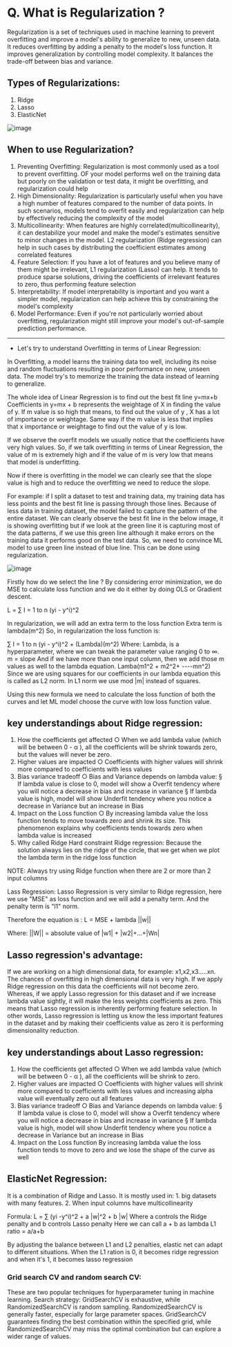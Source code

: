 # Q. What is Regularization ?

Regularization is a set of techniques used in machine learning to prevent overfitting and improve a model's ability to generalize to new, unseen data.
It reduces overfitting by adding a penalty to the model's loss function. It improves generalization by controlling model complexity. It balances the trade-off between bias and variance.
## Types of Regularizations:

1. Ridge
2. Lasso
3. ElasticNet

![image](https://github.com/user-attachments/assets/f133944d-3dd1-4dd8-a6c2-64c860f7549d)

## When to use Regularization?
1. Preventing Overfitting: Regularization is most commonly used as a tool to prevent overfitting. OF your model performs well on the training data but poorly on the validation or test data, it might be overfitting, and regularization could help
2. High Dimensionality: Regularization is particularly useful when you have a high number of features compared to the number of data points. In such scenarios, models tend to overfit easily and regularization can help by effectively reducing the complexity of the model
3. Multicollinearity: When features are highly correlated(multicollinearity), it can destabilize your model and make the model's estimates sensitive to minor changes in the model. L2 regularization (Ridge regression) can help in such cases by distributing the coefficient estimates among correlated features
4. Feature Selection: If you have a lot of features and you believe many of them might be irrelevant, L1 regularization (Lasso) can help. It tends to produce sparse solutions, driving the coefficients of irrelevant features to zero, thus performing feature selection
5. Interpretability: If model interpretability is important and you want a simpler model, regularization can help achieve this by constraining the model's complexity
6. Model Performance: Even if you're not particularly worried about overfitting, regularization might still improve your model's out-of-sample prediction performance.

---
- Let's try to understand Overfitting in terms of Linear Regression:

In Overfitting, a model learns the training data too well, including its noise and random fluctuations resulting in poor performance on new, unseen data.  The model try's to memorize the training the data instead of learning to generalize.

The whole idea of Linear Regression is to find out the best fit line y=mx+b
Coefficients in y=mx + b represents the weightage of X in finding the value of y. If m value is so high that means, to find out the value of y , X has a lot of importance or weightage. Same way if the m value is less that implies that x importance or weightage to find out the value of y is low.

If we observe the overfit models we usually notice that the coefficients have very high values.
So, if we talk overfitting in terms of Linear Regression, the value of m is extremely high and if the value of m is very low that means that model is underfitting.

Now if there is overfitting in the model we can clearly see that the slope value is high and to reduce the overfitting we need to reduce the slope.

For example: if I split a dataset to test and training data, my training data has less points and the best fit line is passing through those lines. Because of less data in training dataset, the model failed to capture the pattern of the entire dataset.  We can clearly observe the best fit line in the  below image, it is showing overfitting  but if we look at the green line it is capturing most of the data patterns, if we use this green line although it make errors on the training data it performs good on the test data. So, we need to convince ML model to use green line instead of blue line. 
This can be done using regularization.

![image](https://github.com/user-attachments/assets/1884b119-b8e3-4fd1-83b7-448be3363f37)

Firstly how do we select the line ? 
By considering error minimization, we do MSE to calculate loss function and we do it either by doing OLS or Gradient descent.

L = ∑ I = 1 to n (yi - y^i)^2

In regularization, we will add an extra term to the loss function 
Extra term is lambda(m^2)
So, in regularization the loss function is:

∑ I = 1 to n (yi - y^i)^2   + (Lambda)(m^2)
Where:
Lambda, is a hyperparameter, where we can tweak the parameter value ranging 0 to ∞.
 m = slope
And if we have more than one input column, then we add those m values as well to the lambda equation.
Lamba(m1^2 + m2^2+ ----mn^2)
Since we are using squares for our coefficients in our lambda equation this is called as L2 norm.
In L1 norm we use mod |m| instead of squares.

Using this new formula we need to calculate the loss function of both the curves and let ML model choose the curve with low loss function value.

## key understandings about Ridge regression:
1. How the coefficients get affected
    ○ When we add lambda value (which will be between 0 - α ), all the coefficients will be shrink towards zero, but the values will never be zero. 
2. Higher values are impacted
    ○ Coefficients with higher values will shrink more compared to coefficients with less values
3. Bias variance tradeoff
    ○ Bias and Variance depends on lambda value: 
        § If lambda value is close to 0, model will show a Overfit tendency where you will notice a decrease in bias and increase in variance
        § If lambda value is high, model will show Underfit tendency where you notice a decrease in Variance but an increase in Bias
4. Impact on the Loss function
    ○ By increasing lambda value the loss function tends to move towards zero and shrink its size. This phenomenon explains why coefficients tends towards zero when lambda value is increased
5. Why called Ridge
    Hard constraint Ridge regression: Because the solution always lies on the ridge of the circle, that we get when we plot the lambda term in the ridge loss function

NOTE: Always try using Ridge function when there are 2 or more than 2 input columns


Lass Regression:
Lasso Regression is very similar to Ridge regression, here we use "MSE" as loss function and  we will add a penalty term.  And the penalty term is "l1" norm. 

Therefore the equation is : L = MSE + lambda ||w||

Where:
||W|| = absolute value of |w1| + |w2|+…+|Wn|

## Lasso regression's advantage:
If we are working on a high dimensional data, for example: x1,x2,x3…..xn. The chances of overfitting in high dimensional data is very high. If we apply Ridge regression on this data the coefficients will not become zero. Whereas, if we apply Lasso regression for this dataset and if we increase lambda value sightly, it will make the less weights coefficients as zero. This means that Lasso regression is inherently performing feature selection. 
In other words, Lasso regression is letting us know the less important features in the dataset and by making their coefficients value as zero it is performing dimensionality reduction. 

## key understandings about Lasso regression:
1. How the coefficients get affected
        ○ When we add lambda value (which will be between 0 - α ), all the coefficients will be shrink to zero. 
2. Higher values are impacted
        ○ Coefficients with higher values will shrink more compared to coefficients with less values and increasing alpha value will eventually zero out all features
3. Bias variance tradeoff
○ Bias and Variance depends on lambda value: 
§ If lambda value is close to 0, model will show a Overfit tendency where you will notice a decrease in bias and increase in variance
§ If lambda value is high, model will show Underfit tendency where you notice a decrease in Variance but an increase in Bias
4. Impact on the Loss function
By increasing lambda value the loss function tends to move to zero and we lose the shape of the curve as well


## ElasticNet Regression:
It is a combination of Ridge and Lasso.
It is mostly used in:
	1. big datasets with many features.
	2. When input columns have multicollinearity 


Formula: L = ∑ (yi -y^i)^2 + a |w|^2 + b |w|
Where a controls the Ridge penalty and b controls Lasso penalty
Here we can call a + b as lambda
L1 ratio = a/a+b

By adjusting the balance between L1 and L2 penalties, elastic net can adapt to different situations. When the L1 ration is 0, it becomes ridge regression and when it's 1, it becomes lasso regression


### Grid search CV and random search CV:

These are two popular techniques for hyperparameter tuning in machine learning. 
Search strategy: GridSearchCV is exhaustive, while RandomizedSearchCV is random sampling.
RandomizedSearchCV is generally faster, especially for large parameter spaces.
GridSearchCV guarantees finding the best combination within the specified grid, while RandomizedSearchCV may miss the optimal combination but can explore a wider range of values.
